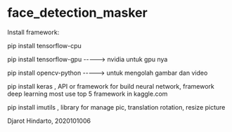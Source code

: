# face_detection_masker

Install framework:

pip install tensorflow-cpu 

pip install tensorflow-gpu           -----> nvidia untuk gpu nya

pip install opencv-python            -----> untuk mengolah gambar dan video

pip install keras                   , API or framework for build neural network, framework deep learning most use top 5 framework in kaggle.com

pip install imutils                 , library for manage pic,  translation  rotation, resize picture

Djarot Hindarto, 2020101006
